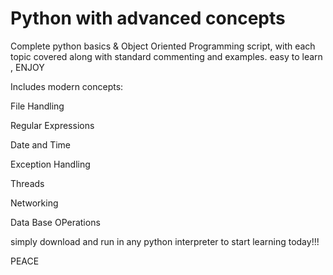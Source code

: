# Python with advanced concepts
Complete python basics &amp; Object Oriented Programming script, with each topic covered along with standard commenting and examples. easy to learn , ENJOY 

Includes modern concepts:

File Handling

Regular Expressions

Date and Time

Exception Handling

Threads

Networking

Data Base OPerations

simply download and run in any python interpreter to start learning today!!!

PEACE
